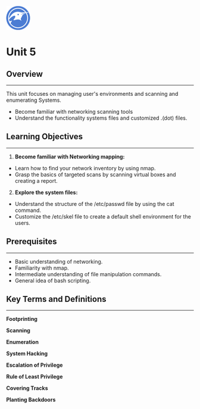 <div class="flex-container">
        <img src="https://github.com/ProfessionalLinuxUsersGroup/img/blob/main/Assets/Logos/ProLUG_Round_Transparent_LOGO.png?raw=true" width="64" height="64"></img>
    <p>
        <h1>Unit 5</h1>
    </p>
</div>

## Overview

---

This unit focuses on managing user's environments and scanning and enumerating Systems.

- Become familiar with networking scanning tools
- Understand the functionality systems files and customized .(dot) files.

## Learning Objectives

---

1.  **Become familiar with Networking mapping:**

- Learn how to find your network inventory by using nmap.
- Grasp the basics of targeted scans by scanning virtual boxes and creating a report.

2. **Explore the system files:**

- Understand the structure of the /etc/passwd file by using the cat command.
- Customize the /etc/skel file to create a default shell environment for the users.

## Prerequisites

---

- Basic understanding of networking.
- Familiarity with nmap.
- Intermediate understanding of file manipulation commands.
- General idea of bash scripting.

## Key Terms and Definitions

---

**Footprinting**

**Scanning**

**Enumeration**

**System Hacking**

**Escalation of Privilege**

**Rule of Least Privilege**

**Covering Tracks**

**Planting Backdoors**
